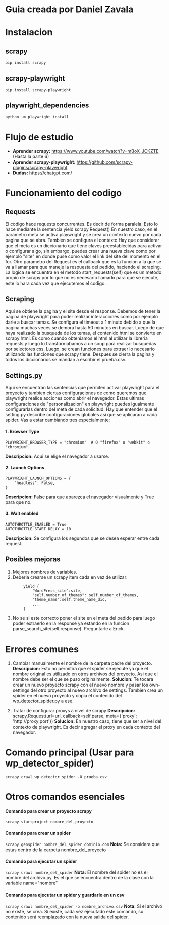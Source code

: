 # **Guia creada por Daniel Zavala**



# **Instalacion**

## **scrapy**
```pip install scrapy```
## **scrapy-playwright**
```pip install scrapy-playwright```
## **playwright_dependencies** 
```python -m playwright install```


# **Flujo de estudio**

* **Aprender scrapy:** https://www.youtube.com/watch?v=mBoX_JCKZTE (Hasta la parte 6)
* **Aprender scrapy-playwright:** https://github.com/scrapy-plugins/scrapy-playwright
* **Dudas:** https://chatgpt.com/



# **Funcionamiento del codigo**


## **Requests**
El codigo hace requests concurrentes. Es decir de forma paralela.  Esto lo hace mediante la sentencia 
yield scrapy.Request()
En nuestro caso, en el parametro meta se activa playwright y se crea un contexto nuevo por cada pagina que se abra. Tambien se configura el contexto.Hay que considerar que el meta es un diccionario que tiene claves preestablecidas para activar o configurar algo, sin embargo, puedes crear una nueva clave como por ejemplo "site" en donde puse como valor el link del site del momento en el for. Otro parametro del Request es el callback que es la funcion a la que se va a llamar para que maneje la respuesta del pedido, haciendo el scraping.
La logica se encuentra en el metodo start_requests(self) que es un metodo propio de scrapy por lo que no es necesario llamarlo para que se ejecute, este lo hara cada vez que ejecutemos el codigo. 


## **Scraping**
Aqui se obtiene la pagina y el site desde el response. Debemos de tener la pagina de playwright para poder realizar interacciones como por ejemplo darle a buscar temas. Se configura el timeout a 1 minuto debido a que la pagina muchas veces se demora hasta 50 minutos en buscar. Luego de que haya realizado la busqueda de los temas, el contenido html se convierte en scrapy html. Es como cuando obteniamos el html al utilizar la libreria requests y luego lo transformabamos a un soup para realizar busquedas por selectores css. Luego, se crean funciones para extraer lo necesario utilizando las funciones que scrapy tiene. Despues se cierra la pagina y todos los diccionarios se mandan a escribir el prueba.csv.


## **Settings.py**
Aqui se encuentran las sentencias que permiten activar playwright para el proyecto y tambien ciertas configuraciones de como queremos que playwright realice acciones como abrir el navegador. Estas ultimas configuraciones de "personalizacion" en playwright puedes igualmente configurarlas dentro del meta de cada solicitud. Hay que entender que el setting.py describe configuraciones globales asi que se aplicaran a cada spider. Vas a estar cambiando tres especialmente:

#### **1. Browser Type**

```PLAYWRIGHT_BROWSER_TYPE = "chromium"  # O "firefox" o "webkit" o "chromium"```

**Descripcion:** Aqui se elige el navegador a usarse.

#### **2. Launch Options**
```
PLAYWRIGHT_LAUNCH_OPTIONS = {
    "headless": False,
}
```

**Descripcion:** False para que aparezca el navegador visualmente y True para que no.

#### **3. Wait enabled**

``` 
AUTOTHROTTLE_ENABLED = True
AUTOTHROTTLE_START_DELAY = 10
```

**Descripcion:** Se configura los segundos que se desea esperar entre cada request. 


## **Posibles mejoras**
1. Mejores nombres de variables.
2. Deberia crearse un scrapy item cada en vez de utilizar: 
```
        yield {
            "WordPress_site":site,
            "self.number_of_themes": self.number_of_themes,
            "theme_name":self.theme_name_dic,
            ...
        }
```
3. No se si este correcto poner el site en el meta del pedido para luego poder extraerlo en la response ya estando en la funcion parse_search_site(self,response). Preguntarle a Erick.



# **Errores comunes**

1. Cambiar manualmente el nombre de la carpeta padre del proyecto. 
**Descripcion:** Esto no permitira que el spider se ejecute ya que el nombre original es utilizado en otros archivos del proyecto. Asi que el nombre debe ser el que se puso originalmente.
**Solucion:** Te tocara crear un nuevo proyecto scrapy con el nuevo nombre y pasar los own-settings del otro proyecto al nuevo archivo de settings. Tambien crea un spider en el nuevo proyecto y copia el contenido del wp_detector_spider.py a ese. 

2. Tratar de configurar proxys a nivel de scrapy
**Descripcion:** scrapy.Request(url=url, callback=self.parse, meta={'proxy': 'http://proxy:port'})
**Solucion:** En nuestro caso, tiene que ser a nivel del contexto de playwright. Es decir agregar el proxy en cada contexto del navegador.



# **Comando principal (Usar para wp_detector_spider)**

``` scrapy crawl wp_detector_spider -O prueba.csv ```



# **Otros comandos esenciales**

#### **Comando para crear un proyecto scrapy**
```scrapy startproject nombre_del_proyecto```

#### **Comando para crear un spider**

```scrapy genspider nombre_del_spider dominio.com```
**Nota:** Se considera que estas dentro de la carpeta nombre_del_proyecto

#### **Comando para ejecutar un spider**
```scrapy crawl nombre_del_spider```
**Nota:** El nombre del spider no es el nombre del archivo.py. Es el que se encuentra dentro de la clase con la variable name="nombre"

#### **Comando para ejecutar un spider y guardarlo en un csv**
```scrapy crawl nombre_del_spider -o nombre_archivo.csv```
**Nota:** Si el archivo no existe, se crea. Si existe, cada vez ejecutado este comando, su contenido será reemplazado con la nueva salida del spider.






